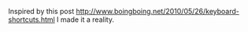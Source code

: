 Inspired by this post http://www.boingboing.net/2010/05/26/keyboard-shortcuts.html I made it a reality.
